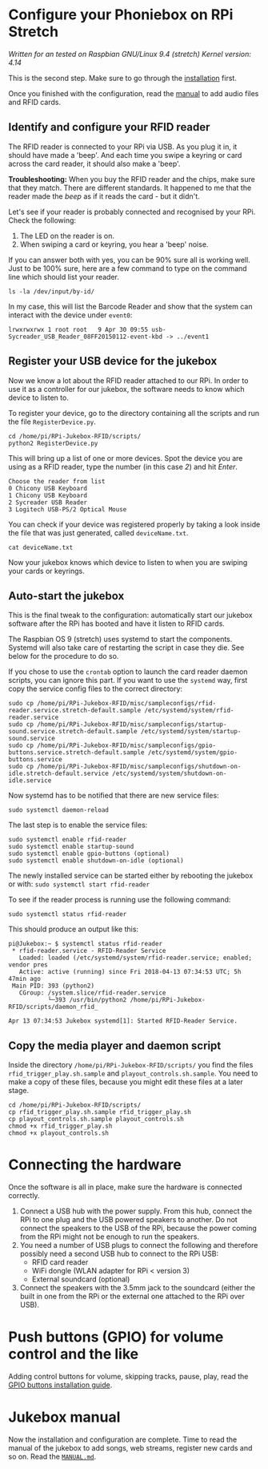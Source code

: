 # Configure your Phoniebox on RPi Stretch

*Written for an tested on Raspbian GNU/Linux 9.4 (stretch) Kernel version: 4.14*

This is the second step. Make sure to go through the [installation](INSTALL-stretch.md) first.

Once you finished with the configuration, read the [manual](MANUAL.md) to add audio files and RFID cards.

## Identify and configure your RFID reader

The RFID reader is connected to your RPi via USB. As you plug it in, it should have made a 'beep'. And each time you swipe a keyring or card across the card reader, it should also make a 'beep'.

**Troubleshooting:** When you buy the RFID reader and the chips, make sure that they match. There are different standards. It happened to me that the reader made the *beep* as if it reads the card - but it didn't.

Let's see if your reader is probably connected and recognised by your RPi. Check the following:

1. The LED on the reader is on.
2. When swiping a card or keyring, you hear a 'beep' noise.

If you can answer both with yes, you can be 90% sure all is working well. Just to be 100% sure, here are a few command to type on the command line which should list your reader.

~~~
ls -la /dev/input/by-id/
~~~

In my case, this will list the Barcode Reader and show that the system can interact with the device under `event0`:

~~~
lrwxrwxrwx 1 root root   9 Apr 30 09:55 usb-Sycreader_USB_Reader_08FF20150112-event-kbd -> ../event1
~~~

## Register your USB device for the jukebox

Now we know a lot about the RFID reader attached to our RPi. In order to use it as a controller for our jukebox, the software needs to know which device to listen to.

To register your device, go to the directory containing all the scripts and run the file `RegisterDevice.py`.

~~~
cd /home/pi/RPi-Jukebox-RFID/scripts/
python2 RegisterDevice.py
~~~

This will bring up a list of one or more devices. Spot the device you are using as a RFID reader, type the number (in this case *2*) and hit *Enter*.
~~~
Choose the reader from list
0 Chicony USB Keyboard
1 Chicony USB Keyboard
2 Sycreader USB Reader
3 Logitech USB-PS/2 Optical Mouse 
~~~

You can check if your device was registered properly by taking a look inside the file that was just generated, called `deviceName.txt`.

~~~~
cat deviceName.txt
~~~~

Now your jukebox knows which device to listen to when you are swiping your cards or keyrings.

## Auto-start the jukebox

This is the final tweak to the configuration: automatically start our jukebox software after the RPi has booted and have it listen to RFID cards.

The Raspbian OS 9 (stretch) uses systemd to start the components. Systemd will also take care of restarting the script in case they die. See below for the procedure to do
so.

If you chose to use the `crontab` option to launch the card reader daemon scripts, you can ignore this part.
If you want to use the `systemd` way, first copy the service config files to the correct directory:

```
sudo cp /home/pi/RPi-Jukebox-RFID/misc/sampleconfigs/rfid-reader.service.stretch-default.sample /etc/systemd/system/rfid-reader.service 
sudo cp /home/pi/RPi-Jukebox-RFID/misc/sampleconfigs/startup-sound.service.stretch-default.sample /etc/systemd/system/startup-sound.service
sudo cp /home/pi/RPi-Jukebox-RFID/misc/sampleconfigs/gpio-buttons.service.stretch-default.sample /etc/systemd/system/gpio-buttons.service
sudo cp /home/pi/RPi-Jukebox-RFID/misc/sampleconfigs/shutdown-on-idle.stretch-default.service /etc/systemd/system/shutdown-on-idle.service
```

Now systemd has to be notified that there are new service files:

```
sudo systemctl daemon-reload
```

The last step is to enable the service files:

```
sudo systemctl enable rfid-reader
sudo systemctl enable startup-sound
sudo systemctl enable gpio-buttons (optional)
sudo systemctl enable shutdown-on-idle (optional)
```

The newly installed service can be started either by rebooting the jukebox or
with:
```sudo systemctl start rfid-reader```

To see if the reader process is running use the following command:
```
sudo systemctl status rfid-reader
```
This should produce an output like this:
```
pi@Jukebox:~ $ systemctl status rfid-reader
 * rfid-reader.service - RFID-Reader Service
   Loaded: loaded (/etc/systemd/system/rfid-reader.service; enabled; vendor pres
   Active: active (running) since Fri 2018-04-13 07:34:53 UTC; 5h 47min ago
 Main PID: 393 (python2)
   CGroup: /system.slice/rfid-reader.service
           └─393 /usr/bin/python2 /home/pi/RPi-Jukebox-RFID/scripts/daemon_rfid_

Apr 13 07:34:53 Jukebox systemd[1]: Started RFID-Reader Service.
```

## Copy the media player and daemon script

Inside the directory `/home/pi/RPi-Jukebox-RFID/scripts/` you find the files `rfid_trigger_play.sh.sample` and `playout_controls.sh.sample`. You need to make a copy of these files, because you might edit these files at a later stage.

~~~~
cd /home/pi/RPi-Jukebox-RFID/scripts/
cp rfid_trigger_play.sh.sample rfid_trigger_play.sh
cp playout_controls.sh.sample playout_controls.sh
chmod +x rfid_trigger_play.sh
chmod +x playout_controls.sh
~~~~

# Connecting the hardware

Once the software is all in place, make sure the hardware is connected correctly.

1. Connect a USB hub with the power supply. From this hub, connect the RPi to one plug and the USB powered speakers to another. Do not connect the speakers to the USB of the RPi, because the power coming from the RPi might not be enough to run the speakers.
2. You need a number of USB plugs to connect the following and therefore possibly need a second USB hub to connect to the RPi USB:
    * RFID card reader
    * WiFi dongle (WLAN adapter for RPi < version 3)
    * External soundcard (optional)
3. Connect the speakers with the 3.5mm jack to the soundcard (either the built in one from the RPi or the external one attached to the RPi over USB).

# Push buttons (GPIO) for volume control and the like

Adding control buttons for volume, skipping tracks, pause, play, read the [GPIO buttons installation guide](GPIO-BUTTONS.md).

# Jukebox manual

Now the installation and configuration are complete. Time to read the manual of the jukebox to add songs, web streams, register new cards and so on. Read the [`MANUAL.md`](MANUAL.md).
